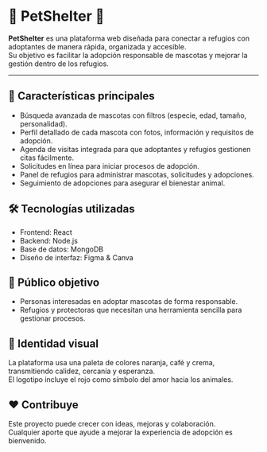 # 🐾 PetShelter 🐾

**PetShelter** es una plataforma web diseñada para conectar a refugios con adoptantes de manera rápida, organizada y accesible.  
Su objetivo es facilitar la adopción responsable de mascotas y mejorar la gestión dentro de los refugios.

---

## 🌟 Características principales
- Búsqueda avanzada de mascotas con filtros (especie, edad, tamaño, personalidad).  
- Perfil detallado de cada mascota con fotos, información y requisitos de adopción.  
- Agenda de visitas integrada para que adoptantes y refugios gestionen citas fácilmente.  
- Solicitudes en línea para iniciar procesos de adopción.  
- Panel de refugios para administrar mascotas, solicitudes y adopciones.  
- Seguimiento de adopciones para asegurar el bienestar animal.  



## 🛠️ Tecnologías utilizadas
- Frontend: React   
- Backend: Node.js 
- Base de datos: MongoDB  
- Diseño de interfaz: Figma & Canva 


## 👥 Público objetivo
- Personas interesadas en adoptar mascotas de forma responsable.  
- Refugios y protectoras que necesitan una herramienta sencilla para gestionar procesos.  

## 🎨 Identidad visual
La plataforma usa una paleta de colores naranja, café y crema, transmitiendo calidez, cercanía y esperanza.  
El logotipo incluye el rojo como símbolo del amor hacia los animales.  


## ❤️ Contribuye
Este proyecto puede crecer con ideas, mejoras y colaboración.  
Cualquier aporte que ayude a mejorar la experiencia de adopción es bienvenido.  



